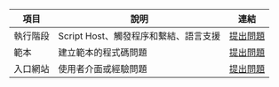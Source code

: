 項目 | 說明 | 連結
---------|-------|-----------
執行階段 | Script Host、觸發程序和繫結、語言支援 | [提出問題](https://github.com/Azure/azure-webjobs-sdk-script/issues)
範本 | 建立範本的程式碼問題 | [提出問題](https://github.com/Azure/azure-webjobs-sdk-templates/issues)
入口網站 | 使用者介面或經驗問題 | [提出問題](https://github.com/ProjectKudu/WebJobsPortal/issues)

<!---HONumber=AcomDC_0413_2016-->